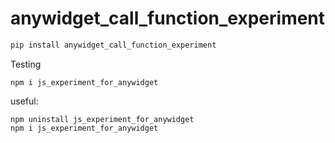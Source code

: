 # anywidget_call_function_experiment

```sh
pip install anywidget_call_function_experiment
```

Testing 
```
npm i js_experiment_for_anywidget
```

useful:
```
npm uninstall js_experiment_for_anywidget
npm i js_experiment_for_anywidget
```